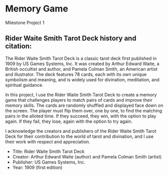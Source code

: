 # Memory Game
 Milestone Project 1

## Rider Waite Smith Tarot Deck history and citation:

The Rider Waite Smith Tarot Deck is a classic tarot deck first published in 1909 by US Games Systems, Inc. It was created by Arthur Edward Waite, a British occultist and author, and Pamela Colman Smith, an American artist and illustrator. The deck features 78 cards, each with its own unique symbolism and meaning, and is widely used for divination, meditation, and spiritual guidance.

In this project, I use the Rider Waite Smith Tarot Deck to create a memory game that challenges players to match pairs of cards and improve their memory skills. The cards are randomly shuffled and displayed face down on the screen. The player must flip them over, one by one, to find the matching pairs in the alloted time. If they succeed, they win, with the option to play again. If they fail, they lose, again with the option to try again.

I acknowledge the creators and publishers of the Rider Waite Smith Tarot Deck for their contribution to the world of tarot and divination, and I use their work with respect and appreciation.

- Title: Rider Waite Smith Tarot Deck
- Creator: Arthur Edward Waite (author) and Pamela Colman Smith (artist)
- Publisher: US Games Systems, Inc.
- Year: 1909 (first edition)